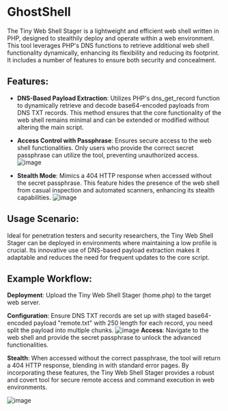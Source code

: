 # GhostShell 
The Tiny Web Shell Stager is a lightweight and efficient web shell written in PHP, designed to stealthily deploy and operate within a web environment. This tool leverages PHP's DNS functions to retrieve additional web shell functionality dynamically, enhancing its flexibility and reducing its footprint. It includes a number of features to ensure both security and concealment.

## Features:

* **DNS-Based Payload Extraction**: Utilizes PHP's dns_get_record function to dynamically retrieve and decode base64-encoded payloads from DNS TXT records. This method ensures that the core functionality of the web shell remains minimal and can be extended or modified without altering the main script.

* **Access Control with Passphrase**: Ensures secure access to the web shell functionalities. Only users who provide the correct secret passphrase can utilize the tool, preventing unauthorized access.
  ![image](https://github.com/lawrenceamer/ghostshell/assets/10256911/f28ea8e4-be74-451a-bd59-1fc4a2529879)


* **Stealth Mode**: Mimics a 404 HTTP response when accessed without the secret passphrase. This feature hides the presence of the web shell from casual inspection and automated scanners, enhancing its stealth capabilities.
![image](https://github.com/lawrenceamer/ghostshell/assets/10256911/afbe6397-6bd4-43b7-ab5b-c24fcd4edead)

## Usage Scenario:

Ideal for penetration testers and security researchers, the Tiny Web Shell Stager can be deployed in environments where maintaining a low profile is crucial. Its innovative use of DNS-based payload extraction makes it adaptable and reduces the need for frequent updates to the core script.

## Example Workflow:

**Deployment**: Upload the Tiny Web Shell Stager (home.php) to the target web server.

**Configuration**: Ensure DNS TXT records are set up with staged base64-encoded payload "remote.txt" with 250 length for each record, you need split the payload into multiple chunks. 
![image](https://github.com/lawrenceamer/ghostshell/assets/10256911/331f0f29-30cd-4b6f-9684-c68719b418e4)
**Access**: Navigate to the web shell and provide the secret passphrase to unlock the advanced functionalities.

**Stealth**: When accessed without the correct passphrase, the tool will return a 404 HTTP response, blending in with standard error pages.
By incorporating these features, the Tiny Web Shell Stager provides a robust and covert tool for secure remote access and command execution in web environments.

![image](https://github.com/lawrenceamer/ghostshell/assets/10256911/ccc10edb-718b-4557-a7a4-089f313ff4a4)

